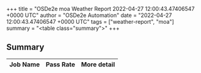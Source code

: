+++
title = "OSDe2e moa Weather Report 2022-04-27 12:00:43.47406547 +0000 UTC"
author = "OSDe2e Automation"
date = "2022-04-27 12:00:43.47406547 +0000 UTC"
tags = ["weather-report", "moa"]
summary = "<table class=\"summary\"></table>"
+++
## Summary

| Job Name | Pass Rate | More detail |
|----------|-----------|-------------|




